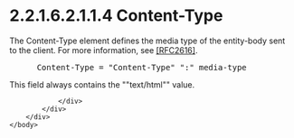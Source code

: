 <html dir="LTR" xmlns:mshelp="http://msdn.microsoft.com/mshelp" xmlns:ddue="http://ddue.schemas.microsoft.com/authoring/2003/5" xmlns:xlink="http://www.w3.org/1999/xlink" xmlns:tool="http://www.microsoft.com/tooltip">
    <head>
        <meta http-equiv="Content-Type" content="text/html; CHARSET=utf-8"></meta>
        <meta name="save" content="history"></meta>
        <title>2.2.1.6.2.1.1.4 Content-Type</title>
        <xml>
            <mshelp:toctitle title="2.2.1.6.2.1.1.4 Content-Type"></mshelp:toctitle>
            <mshelp:rltitle title="[MS-SSAS8]: Content-Type"></mshelp:rltitle>
            <mshelp:keyword index="A" term="b71ea38d-3d04-4e6c-86a1-3ab64bc911cd"></mshelp:keyword>
            <mshelp:attr name="DCSext.ContentType" value="open specification"></mshelp:attr>
            <mshelp:attr name="AssetID" value="b71ea38d-3d04-4e6c-86a1-3ab64bc911cd"></mshelp:attr>
            <mshelp:attr name="TopicType" value="kbRef"></mshelp:attr>
            <mshelp:attr name="DCSext.Title" value="[MS-SSAS8]: Content-Type" />
        </xml>
    </head>
    <body>
        <div id="header">
            <h1 class="heading">2.2.1.6.2.1.1.4 Content-Type</h1>
        </div>
        <div id="mainSection">
            <div id="mainBody">
                <div id="allHistory" class="saveHistory"></div>
                <div id="sectionSection0" class="section" name="collapseableSection">
                    

<p>The Content-Type element defines the media type of the
entity-body sent to the client. For more information, see <a href="https://go.microsoft.com/fwlink/?LinkId=90372">[RFC2616]</a>.</p>

<dl>
<dd>
<div><pre> Content-Type = &quot;Content-Type&quot; &quot;:&quot; media-type
</pre></div>
</dd></dl>

<p>This field always contains the
&quot;&quot;text/html&quot;&quot; value.</p>


                </div>
            </div>
        </div>
    </body>
</html>